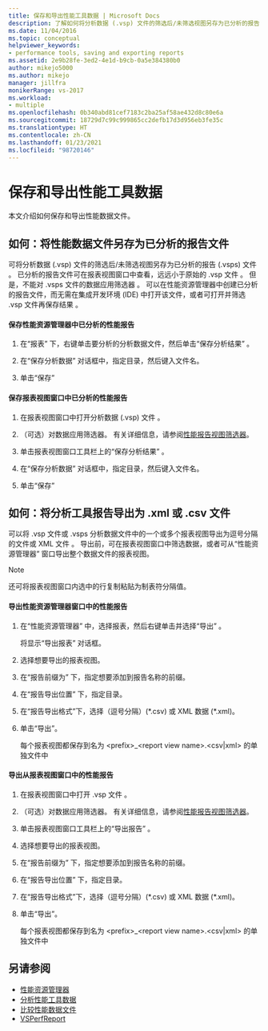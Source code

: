 ```yaml
---
title: 保存和导出性能工具数据 | Microsoft Docs
description: 了解如何将分析数据 (.vsp) 文件的筛选后/未筛选视图另存为已分析的报告 (.vsps) 文件。
ms.date: 11/04/2016
ms.topic: conceptual
helpviewer_keywords:
- performance tools, saving and exporting reports
ms.assetid: 2e9b28fe-3ed2-4e1d-b9cb-0a5e384380b0
author: mikejo5000
ms.author: mikejo
manager: jillfra
monikerRange: vs-2017
ms.workload:
- multiple
ms.openlocfilehash: 0b340abd81cef7183c2ba25af58ae432d8c80e6a
ms.sourcegitcommit: 18729d7c99c999865cc2defb17d3d956eb3fe35c
ms.translationtype: HT
ms.contentlocale: zh-CN
ms.lasthandoff: 01/23/2021
ms.locfileid: "98720146"
---
```

# <a name="save-and-export-performance-tools-data"></a>保存和导出性能工具数据
本文介绍如何保存和导出性能数据文件。

## <a name="how-to-save-performance-data-files-as-analyzed-report-files"></a>如何：将性能数据文件另存为已分析的报告文件
 可将分析数据 (.vsp) 文件的筛选后/未筛选视图另存为已分析的报告 (.vsps) 文件   。 已分析的报告文件可在报表视图窗口中查看，远远小于原始的 .vsp 文件  。 但是，不能对 .vsps 文件的数据应用筛选器  。 可以在性能资源管理器中创建已分析的报告文件，而无需在集成开发环境 (IDE) 中打开该文件，或者可打开并筛选 .vsp 文件再保存结果  。

#### <a name="to-save-an-analyzed-performance-report-from-the-performance-explorer"></a>保存性能资源管理器中已分析的性能报告

1. 在“报表”  下，右键单击要分析的分析数据文件，然后单击“保存分析结果”  。

2. 在“保存分析数据”  对话框中，指定目录，然后键入文件名。

3. 单击“保存” 

#### <a name="to-save-an-analyzed-performance-report-from-the-report-view-window"></a>保存报表视图窗口中已分析的性能报告

1. 在报表视图窗口中打开分析数据 (.vsp) 文件  。

2. （可选）对数据应用筛选器。 有关详细信息，请参阅[性能报告视图筛选器](../profiling/performance-report-view-filter.md)。

3. 单击报表视图窗口工具栏上的“保存分析结果”  。

4. 在“保存分析数据”  对话框中，指定目录，然后键入文件名。

5. 单击“保存” 

## <a name="how-to-export-profiling-tools-reports-to-an-xml-or-csv-file"></a>如何：将分析工具报告导出为 .xml 或 .csv 文件
 可以将 .vsp 文件或 .vsps 分析数据文件中的一个或多个报表视图导出为逗号分隔的文件或 XML 文件   。 导出前，可在报表视图窗口中筛选数据，或者可从“性能资源管理器”  窗口导出整个数据文件的报表视图。

> [!NOTE]
> 还可将报表视图窗口内选中的行复制粘贴为制表符分隔值。

#### <a name="to-export-performance-reports-from-the-performance-explorer-window"></a>导出性能资源管理器窗口中的性能报告

1. 在“性能资源管理器”  中，选择报表，然后右键单击并选择“导出”  。

     将显示“导出报表”  对话框。

2. 选择想要导出的报表视图。

3. 在“报告前缀为”  下，指定想要添加到报告名称的前缀。

4. 在“报告导出位置”  下，指定目录。

5. 在“报告导出格式”下，选择（逗号分隔）(\*.csv\) 或 XML 数据 (\*.xml\)。

6. 单击“导出”。 

     每个报表视图都保存到名为 \<prefix>_\<report view name>.\<csv&#124;xml> 的单独文件中

#### <a name="to-export-performance-reports-from-the-report-view-window"></a>导出从报表视图窗口中的性能报告

1. 在报表视图窗口中打开 .vsp 文件  。

2. （可选）对数据应用筛选器。 有关详细信息，请参阅[性能报告视图筛选器](../profiling/performance-report-view-filter.md)。

3. 单击报表视图窗口工具栏上的“导出报告”  。

4. 选择想要导出的报表视图。

5. 在“报告前缀为”  下，指定想要添加到报告名称的前缀。

6. 在“报告导出位置”  下，指定目录。

7. 在“报告导出格式”下，选择（逗号分隔）(\*.csv) 或 XML 数据 (\*.xml)。

8. 单击“导出”。 

     每个报表视图都保存到名为 \<prefix>_\<report view name>.\<csv&#124;xml> 的单独文件中

## <a name="see-also"></a>另请参阅
- [性能资源管理器](../profiling/performance-explorer.md)
- [分析性能工具数据](../profiling/analyzing-performance-tools-data.md)
- [比较性能数据文件](../profiling/comparing-performance-data-files.md)
- [VSPerfReport](../profiling/vsperfreport.md)
